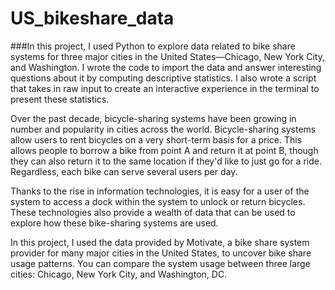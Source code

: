 # US_bikeshare_data 

###In this project, I used Python to explore data related to bike share systems for three major cities in the United States—Chicago, New York City, and Washington. I wrote the code to import the data and answer interesting questions about it by computing descriptive statistics. I also wrote a script that takes in raw input to create an interactive experience in the terminal to present these statistics.

Over the past decade, bicycle-sharing systems have been growing in number and popularity in cities across the world. Bicycle-sharing systems allow users to rent bicycles on a very short-term basis for a price. This allows people to borrow a bike from point A and return it at point B, though they can also return it to the same location if they'd like to just go for a ride. Regardless, each bike can serve several users per day.

Thanks to the rise in information technologies, it is easy for a user of the system to access a dock within the system to unlock or return bicycles. These technologies also provide a wealth of data that can be used to explore how these bike-sharing systems are used.

In this project, I used the data provided by Motivate, a bike share system provider for many major cities in the United States, to uncover bike share usage patterns. You can compare the system usage between three large cities: Chicago, New York City, and Washington, DC.

